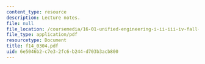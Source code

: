```yaml
---
content_type: resource
description: Lecture notes.
file: null
file_location: /coursemedia/16-01-unified-engineering-i-ii-iii-iv-fall-2005-spring-2006/6e5046b2c7e32fc6b244d703b3acb800_f14_0304.pdf
file_type: application/pdf
resourcetype: Document
title: f14_0304.pdf
uid: 6e5046b2-c7e3-2fc6-b244-d703b3acb800
---
```

